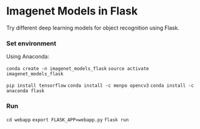 # Imagenet Models in Flask

Try different deep learning models for object recognition using Flask.

### Set environment

Using Anaconda:

`conda create -n imagenet_models_flask`
`source activate imagenet_models_flask`


`pip install tensorflow`
`conda install -c menpo opencv3`
`conda install -c anaconda flask`


### Run

`cd webapp`
`export FLASK_APP=webapp.py`
`flask run`
